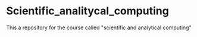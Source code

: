# Scientific_analitycal_computing
This a repository for the course called "scientific and analytical computing"
